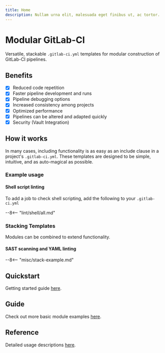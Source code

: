 ```yaml
---
title: Home
description: Nullam urna elit, malesuada eget finibus ut, ac tortor.
---
```


# Modular GitLab-CI

Versatile, stackable `.gitlab-ci.yml` templates for modular construction of GitLab-CI pipelines.

## Benefits

- [X] Reduced code repetition
- [X] Faster pipeline development and runs
- [X] Pipeline debugging options
- [X] Increased consistency among projects
- [X] Optimized performance
- [X] Pipelines can be altered and adapted quickly
- [X] Security (Vault Integration)

## How it works

In many cases, including functionality is as easy as an include clause in a project's `.gitlab-ci.yml`. These templates are designed to be simple, intuitive, and as auto-magical as possible.

### Example usage

#### Shell script linting

To add a job to check shell scripting, add the following to your `.gitlab-ci.yml`

--8<-- "lint/shell/all.md"

### Stacking Templates

Modules can be combined to extend functionality.

#### SAST scanning and YAML linting

--8<-- "misc/stack-example.md"

## Quickstart

Getting started guide [here](quickstart.md).

## Guide

Check out more basic module examples [here](examples.md).

## Reference

Detailed usage descriptions [here](about/changelog.md).
